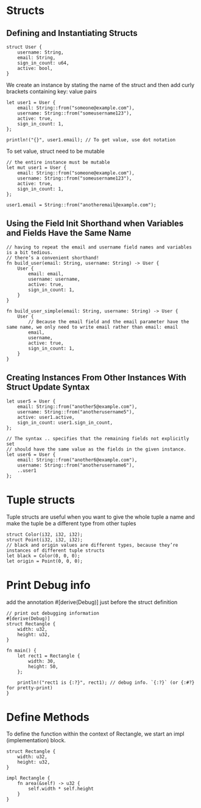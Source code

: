 # Structs
## Defining and Instantiating Structs
    struct User {
        username: String,
        email: String,
        sign_in_count: u64,
        active: bool,
    }

We create an instance by stating the name of the struct and then add curly brackets containing key: value pairs

    let user1 = User {
        email: String::from("someone@example.com"),
        username: String::from("someusername123"),
        active: true,
        sign_in_count: 1,
    };
    
    println!("{}", user1.email); // To get value, use dot notation

To set value, struct need to be mutable

    // the entire instance must be mutable
    let mut user1 = User {
        email: String::from("someone@example.com"),
        username: String::from("someusername123"),
        active: true,
        sign_in_count: 1,
    };

    user1.email = String::from("anotheremail@example.com");

## Using the Field Init Shorthand when Variables and Fields Have the Same Name

    // having to repeat the email and username field names and variables is a bit tedious.
    // there’s a convenient shorthand!
    fn build_user(email: String, username: String) -> User {
        User {
            email: email,
            username: username,
            active: true,
            sign_in_count: 1,
        }
    }

    fn build_user_simple(email: String, username: String) -> User {
        User {
            // Because the email field and the email parameter have the same name, we only need to write email rather than email: email
            email,
            username,
            active: true,
            sign_in_count: 1,
        }
    }
    
## Creating Instances From Other Instances With Struct Update Syntax

    let user5 = User {
        email: String::from("another5@example.com"),
        username: String::from("anotherusername5"),
        active: user1.active,
        sign_in_count: user1.sign_in_count,
    };
    
    // The syntax .. specifies that the remaining fields not explicitly set
    // should have the same value as the fields in the given instance.
    let user6 = User {
        email: String::from("another6@example.com"),
        username: String::from("anotherusername6"),
        ..user1
    };

# Tuple structs
Tuple structs are useful when you want to give the whole tuple a name and make the tuple be a different type from other tuples

    struct Color(i32, i32, i32);
    struct Point(i32, i32, i32);
    // black and origin values are different types, because they’re instances of different tuple structs
    let black = Color(0, 0, 0);
    let origin = Point(0, 0, 0);


# Print Debug info
add the annotation #[derive(Debug)] just before the struct definition

    // print out debugging information
    #[derive(Debug)]
    struct Rectangle {
        width: u32,
        height: u32,
    }

    fn main() {
        let rect1 = Rectangle {
            width: 30,
            height: 50,
        };

        println!("rect1 is {:?}", rect1); // debug info. `{:?}` (or {:#?} for pretty-print)
    }

# Define Methods
To define the function within the context of Rectangle, we start an impl (implementation) block.

    struct Rectangle {
        width: u32,
        height: u32,
    }

    impl Rectangle {
        fn area(&self) -> u32 {
            self.width * self.height
        }
    }
    

